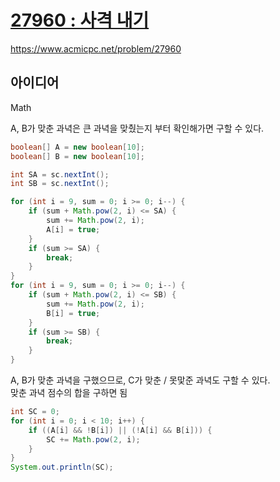 # [27960 : 사격 내기](https://www.acmicpc.net/problem/27960)
https://www.acmicpc.net/problem/27960

## 아이디어
Math

A, B가 맞춘 과녁은 큰 과녁을 맞췄는지 부터 확인해가면 구할 수 있다.
```java
boolean[] A = new boolean[10];
boolean[] B = new boolean[10];

int SA = sc.nextInt();
int SB = sc.nextInt();

for (int i = 9, sum = 0; i >= 0; i--) {
    if (sum + Math.pow(2, i) <= SA) {
        sum += Math.pow(2, i);
        A[i] = true;
    }
    if (sum >= SA) {
        break;
    }
}
for (int i = 9, sum = 0; i >= 0; i--) {
    if (sum + Math.pow(2, i) <= SB) {
        sum += Math.pow(2, i);
        B[i] = true;
    }
    if (sum >= SB) {
        break;
    }
}
```

A, B가 맞춘 과녁을 구했으므로, C가 맞춘 / 못맟준 과녁도 구할 수 있다.  
맞춘 과녁 점수의 합을 구하면 됨
```java
int SC = 0;
for (int i = 0; i < 10; i++) {
    if ((A[i] && !B[i]) || (!A[i] && B[i])) {
        SC += Math.pow(2, i);
    }
}
System.out.println(SC);
```